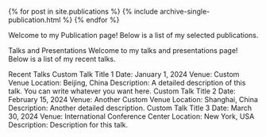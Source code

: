 {% for post in site.publications %} {% include archive-single-publication.html %} {% endfor %}

Welcome to my Publication page! Below is a list of my selected publications.

Talks and Presentations Welcome to my talks and presentations page! Below is a list of my recent talks.

Recent Talks Custom Talk Title 1 Date: January 1, 2024 Venue: Custom Venue Location: Beijing, China Description: A detailed description of this talk. You can write whatever you want here. Custom Talk Title 2 Date: February 15, 2024 Venue: Another Custom Venue Location: Shanghai, China Description: Another detailed description. Custom Talk Title 3 Date: March 30, 2024 Venue: International Conference Center Location: New York, USA Description: Description for this talk.
